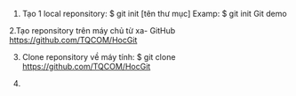 1. Tạo 1 local reponsitory:
$ git init [tên thư mục]
Examp: $ git init Git demo

2.Tạo reponsitory trên máy chủ từ xa- GitHub
https://github.com/TQCOM/HocGit

3. Clone reponsitory về máy tính:
$ git clone https://github.com/TQCOM/HocGit

4. 
